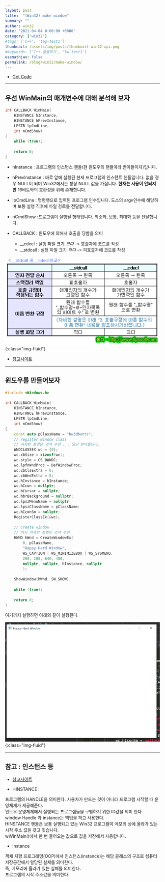 ```yaml
---
layout: post
title:  "(Win32) make window"
summary: ""
author: win32
date: '2021-04-04 0:00:00 +0000'
category: ['win32']
#tags: ['C++', 'tag-test1']
thumbnail: /assets/img/posts/thumbnail-win32-api.png
#keywords: ['C++ 글올리기', 'kw-test1']
usemathjax: false
permalink: /blog/win32/make-window/
---
```


* [Get Code](https://github.com/EasyCoding-7/win32-example/tree/master/2)

---

## 우선 WinMain의 매개변수에 대해 분석해 보자

```cpp
int CALLBACK WinMain(
	HINSTANCE hInstance,
	HINSTANCE hPrevInstance,
	LPSTR lpCmdLine,
	int nCmdShow)
{
	while (true);

	return 0;
}
```

* hInstance : 프로그램의 인스턴스 핸들(현 윈도우의 핸들이라 받아들이자)입니다.
* hPrevInstance : 바로 앞에 실행된 현재 프로그램의 인스턴트 핸들입니다. 없을 경우 NULL이 되며 Win32에서는 항상 NULL 값을 가집니다. **현재는 사용이 안되지만** 16비트와의 호환성을 위해 존재합니다.
* lpCmdLine : 명령행으로 입력된 프로그램 인수입니다. 도스의 argv인수에 해당하며 보통 실행 직후에 파일 경로를 전달합니다.
* nCmdShow :프로그램이 실행될 형태입니다. 최소화, 보통, 최대화 등을 전달합니다.

* CALLBACK : 윈도우에 의해서 호출을 당함을 의미
    * __cdecl : 실행 파일 크기 *크다* -> 호출자에 코드를 작성
    * __stdcall : 실행 파일 크기 *작다* -> 피호출자에 코드를 작성

![](/assets/img/posts/win32/dxd-basic-2-1.png){:class="img-fluid"}

* [참고사이트](http://www.tipssoft.com/bulletin/board.php?bo_table=FAQ&wr_id=625)

---

## 윈도우를 만들어보자

```cpp
#include <Windows.h>

int CALLBACK WinMain(
	HINSTANCE hInstance,
	HINSTANCE hPrevInstance,
	LPSTR lpCmdLine,
	int nCmdShow)
{
	const auto pClassName = "hw3dbutts";
	// register window class
	// 자세한 설명은 검색 추천 ... 일단 받아들인다.
	WNDCLASSEX wc = {0};
	wc.cbSize = sizeof(wc);
	wc.style = CS_OWNDC;
	wc.lpfnWndProc = DefWindowProc;
	wc.cbClsExtra = 0;
	wc.cbWndExtra = 0;
	wc.hInstance = hInstance;
	wc.hIcon = nullptr;
	wc.hCursor = nullptr;
	wc.hbrBackground = nullptr;
	wc.lpszMenuName = nullptr;
	wc.lpszClassName = pClassName;
	wc.hIconSm = nullptr;
	RegisterClassEx(&wc);

	// create window
	// 역시 자세한 설명은 검색 추천
	HWND hWnd = CreateWindowEx(
		0, pClassName,
		"Happy Hard Window",
		WS_CAPTION | WS_MINIMIZEBOX | WS_SYSMENU,
		200, 200, 640, 480,
		nullptr, nullptr, hInstance, nullptr
		);

	ShowWindow(hWnd, SW_SHOW);
	
	while (true);

	return 0;
}
```

여기까지 실행하면 아래와 같이 실행된다.

![](/assets/img/posts/win32/dxd-basic-2-2.png){:class="img-fluid"}

---

## 참고 : 인스턴스 등

* [참고사이트](https://junk-s.tistory.com/49)

* HINSTANCE : 

프로그램의 HANDLE을 의미한다. 사용자가 만드는 것이 아니라 프로그램 시작할 때 운영체제가 제공해준다.<br>
윈도우 운영체제에서 실행되는 프로그램들을 구별하기 위한 ID값을 의미 한다.<br>
window Handle 과 instance는 백업을 하고 사용한다.<br>
HINSTANCE 핸들은 보통 실행되고 있는 Win32 프로그램이 메모리 상에 올라가 있는 시작 주소 값을 갖고 잇습니다.<br>
wWinMain()에서 한 번 들어오는 값으로 값을 저장해서 사용합니다.<br>

* instance

객체 지향 프로그래밍(OOP)에서 인스턴스(instance)는 해당 클래스의 구조로 컴퓨터 저장공간에서 할당된 실체를 의미한다. <br>
즉, 메모리에 올라가 있는 실체를 의미한다. <br>
프로그램의 시작 주소값을 의미한다. <br>

